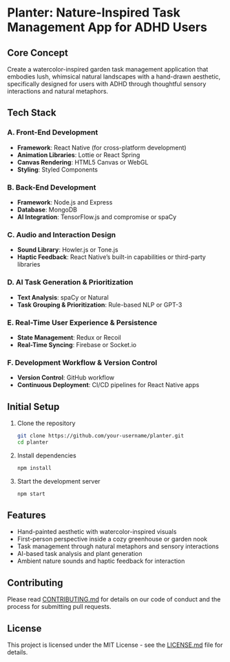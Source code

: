 # Planter: Nature-Inspired Task Management App for ADHD Users

## Core Concept
Create a watercolor-inspired garden task management application that embodies lush, whimsical natural landscapes with a hand-drawn aesthetic, specifically designed for users with ADHD through thoughtful sensory interactions and natural metaphors.

## Tech Stack

### A. Front-End Development
- **Framework**: React Native (for cross-platform development)
- **Animation Libraries**: Lottie or React Spring
- **Canvas Rendering**: HTML5 Canvas or WebGL
- **Styling**: Styled Components

### B. Back-End Development
- **Framework**: Node.js and Express
- **Database**: MongoDB
- **AI Integration**: TensorFlow.js and compromise or spaCy

### C. Audio and Interaction Design
- **Sound Library**: Howler.js or Tone.js
- **Haptic Feedback**: React Native’s built-in capabilities or third-party libraries

### D. AI Task Generation & Prioritization
- **Text Analysis**: spaCy or Natural
- **Task Grouping & Prioritization**: Rule-based NLP or GPT-3

### E. Real-Time User Experience & Persistence
- **State Management**: Redux or Recoil
- **Real-Time Syncing**: Firebase or Socket.io

### F. Development Workflow & Version Control
- **Version Control**: GitHub workflow
- **Continuous Deployment**: CI/CD pipelines for React Native apps

## Initial Setup
1. Clone the repository
   ```bash
   git clone https://github.com/your-username/planter.git
   cd planter
   ```

2. Install dependencies
   ```bash
   npm install
   ```

3. Start the development server
   ```bash
   npm start
   ```

## Features
- Hand-painted aesthetic with watercolor-inspired visuals
- First-person perspective inside a cozy greenhouse or garden nook
- Task management through natural metaphors and sensory interactions
- AI-based task analysis and plant generation
- Ambient nature sounds and haptic feedback for interaction

## Contributing
Please read [CONTRIBUTING.md](CONTRIBUTING.md) for details on our code of conduct and the process for submitting pull requests.

## License
This project is licensed under the MIT License - see the [LICENSE.md](LICENSE.md) file for details.
